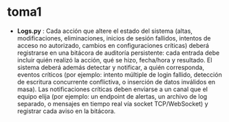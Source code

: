 # toma1

- **Logs.py** :
Cada acción que altere el estado del sistema (altas, modificaciones,
eliminaciones, inicios de sesión fallidos, intentos de acceso no autorizado,
cambios en configuraciones críticas) deberá registrarse en una bitácora de
auditoría persistente: cada entrada debe incluir quién realizó la acción, qué se hizo,
fecha/hora y resultado. El sistema deberá además detectar y notificar, a quién
corresponda, eventos críticos (por ejemplo: intento múltiple de login fallido,
detección de escritura concurrente conflictiva, o inserción de datos inválidos en
masa). Las notificaciones críticas deben enviarse a un canal que el equipo elija (por
ejemplo: un endpoint de alertas, un archivo de log separado, o mensajes en tiempo
real vía socket TCP/WebSocket) y registrar cada aviso en la bitácora.

